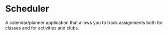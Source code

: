 # Scheduler
A calendar/planner application that allows you to track assignments both for classes and for activities and clubs.
